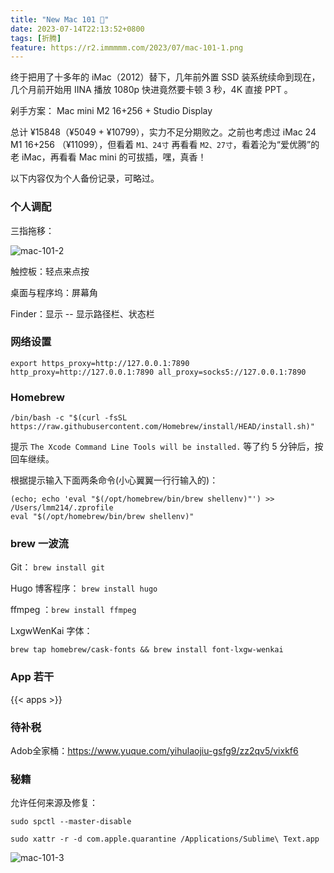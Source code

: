 ```yaml
---
title: "New Mac 101 🎉"
date: 2023-07-14T22:13:52+0800
tags: [折腾]
feature: https://r2.immmmm.com/2023/07/mac-101-1.png
---
```


终于把用了十多年的 iMac（2012）替下，几年前外置 SSD 装系统续命到现在，几个月前开始用 IINA 播放 1080p 快进竟然要卡顿 3 秒，4K 直接 PPT 。

剁手方案： Mac mini M2 16+256 + Studio Display

<!--more-->

总计 ¥15848（¥5049 + ¥10799），实力不足分期败之。之前也考虑过 iMac 24 M1 16+256 （¥11099），但看着 `M1、24寸` 再看看 `M2、27寸`，看着沦为“爱优腾”的老 iMac，再看看 Mac mini 的可拔插，嘿，真香！

以下内容仅为个人备份记录，可略过。

### 个人调配

三指拖移：

![mac-101-2](https://r2.immmmm.com/2023/07/mac-101-2.png)

触控板：轻点来点按

桌面与程序坞：屏幕角

Finder：显示 -- 显示路径栏、状态栏

### 网络设置

`export https_proxy=http://127.0.0.1:7890 http_proxy=http://127.0.0.1:7890 all_proxy=socks5://127.0.0.1:7890`

### Homebrew

`/bin/bash -c "$(curl -fsSL https://raw.githubusercontent.com/Homebrew/install/HEAD/install.sh)"`

提示 `The Xcode Command Line Tools will be installed.` 等了约 5 分钟后，按回车继续。

根据提示输入下面两条命令(小心翼翼一行行输入的)：

```
(echo; echo 'eval "$(/opt/homebrew/bin/brew shellenv)"') >> /Users/lmm214/.zprofile
eval "$(/opt/homebrew/bin/brew shellenv)"
```

### brew 一波流

Git： `brew install git`

Hugo 博客程序： `brew install hugo`

ffmpeg ：`brew install ffmpeg`

LxgwWenKai 字体：

`brew tap homebrew/cask-fonts && brew install font-lxgw-wenkai`

### App 若干

{{< apps >}}

### 待补税

Adob全家桶：<https://www.yuque.com/yihulaojiu-gsfg9/zz2qv5/vixkf6>

### 秘籍

允许任何来源及修复：

`sudo spctl --master-disable`

`sudo xattr -r -d com.apple.quarantine /Applications/Sublime\ Text.app`

![mac-101-3](https://r2.immmmm.com/2023/07/mac-101-3.png)